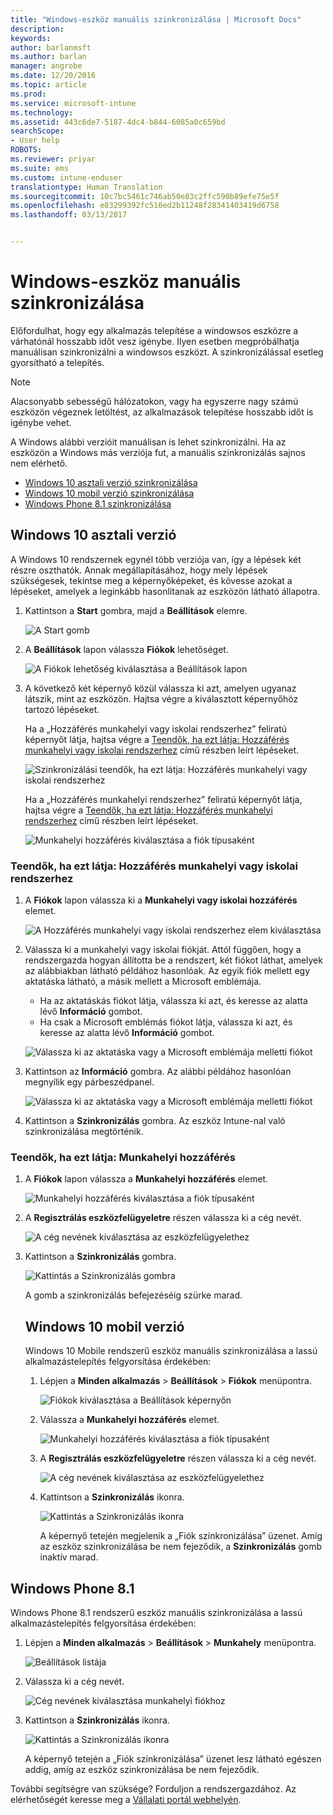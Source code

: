 ```yaml
---
title: "Windows-eszköz manuális szinkronizálása | Microsoft Docs"
description: 
keywords: 
author: barlanmsft
ms.author: barlan
manager: angrobe
ms.date: 12/20/2016
ms.topic: article
ms.prod: 
ms.service: microsoft-intune
ms.technology: 
ms.assetid: 443c6de7-5187-4dc4-b844-6085a0c659bd
searchScope:
- User help
ROBOTS: 
ms.reviewer: priyar
ms.suite: ems
ms.custom: intune-enduser
translationtype: Human Translation
ms.sourcegitcommit: 10c7bc5461c746ab50e83c2ffc590b89efe75e5f
ms.openlocfilehash: e83299392fc516ed2b11248f28341403419d6758
ms.lasthandoff: 03/13/2017


---
```


# <a name="sync-your-windows-device-manually"></a>Windows-eszköz manuális szinkronizálása

Előfordulhat, hogy egy alkalmazás telepítése a windowsos eszközre a várhatónál hosszabb időt vesz igénybe. Ilyen esetben megpróbálhatja manuálisan szinkronizálni a windowsos eszközt. A szinkronizálással esetleg gyorsítható a telepítés.

> [!Note]
> Alacsonyabb sebességű hálózatokon, vagy ha egyszerre nagy számú eszközön végeznek letöltést, az alkalmazások telepítése hosszabb időt is igénybe vehet.

A Windows alábbi verzióit manuálisan is lehet szinkronizálni. Ha az eszközön a Windows más verziója fut, a manuális szinkronizálás sajnos nem elérhető.

* [Windows 10 asztali verzió szinkronizálása](#windows-10-desktop)
* [Windows 10 mobil verzió szinkronizálása](#windows-10-mobile)
* [Windows Phone 8.1 szinkronizálása](#windows-phone-81)

## <a name="windows-10-desktop"></a>Windows 10 asztali verzió
A Windows 10 rendszernek egynél több verziója van, így a lépések két részre oszthatók. Annak megállapításához, hogy mely lépések szükségesek, tekintse meg a képernyőképeket, és kövesse azokat a lépéseket, amelyek a leginkább hasonlítanak az eszközön látható állapotra.

1. Kattintson a **Start** gombra, majd a **Beállítások** elemre.

    ![A Start gomb](./media/win10pc-sync-1-start-button.png)

2. A **Beállítások** lapon válassza **Fiókok** lehetőséget.

    ![A Fiókok lehetőség kiválasztása a Beállítások lapon](./media/win10pc-sync-2-settings-accounts.png)

3. A következő két képernyő közül válassza ki azt, amelyen ugyanaz látszik, mint az eszközön. Hajtsa végre a kiválasztott képernyőhöz tartozó lépéseket.

    Ha a „Hozzáférés munkahelyi vagy iskolai rendszerhez” feliratú képernyőt látja, hajtsa végre a [Teendők, ha ezt látja: Hozzáférés munkahelyi vagy iskolai rendszerhez](#steps-to-follow-if-you-see-access-work-or-school) című részben leírt lépéseket.

    ![Szinkronizálási teendők, ha ezt látja: Hozzáférés munkahelyi vagy iskolai rendszerhez](./media/w10-enroll-rs1-connect-to-work-or-school.png)

    Ha a „Hozzáférés munkahelyi rendszerhez” feliratú képernyőt látja, hajtsa végre a [Teendők, ha ezt látja: Hozzáférés munkahelyi rendszerhez](#steps-to-follow-if-you-see-work-access) című részben leírt lépéseket.

    ![Munkahelyi hozzáférés kiválasztása a fiók típusaként](./media/win10pc-sync-3-work-access.png)

### <a name="steps-to-follow-if-you-see-access-work-or-school"></a>Teendők, ha ezt látja: Hozzáférés munkahelyi vagy iskolai rendszerhez

1. A **Fiókok** lapon válassza ki a **Munkahelyi vagy iskolai hozzáférés** elemet.

    ![A Hozzáférés munkahelyi vagy iskolai rendszerhez elem kiválasztása](./media/w10-enroll-rs1-connect-to-work-or-school.png)

2. Válassza ki a munkahelyi vagy iskolai fiókját. Attól függően, hogy a rendszergazda hogyan állította be a rendszert, két fiókot láthat, amelyek az alábbiakban látható példához hasonlóak. Az egyik fiók mellett egy aktatáska látható, a másik mellett a Microsoft emblémája.

    - Ha az aktatáskás fiókot látja, válassza ki azt, és keresse az alatta lévő **Információ** gombot.
    - Ha csak a Microsoft emblémás fiókot látja, válassza ki azt, és keresse az alatta lévő **Információ** gombot.

    ![Válassza ki az aktatáska vagy a Microsoft emblémája melletti fiókot](./media/win10pc-rs1-sync-info-button.png)

3. Kattintson az **Információ** gombra. Az alábbi példához hasonlóan megnyílik egy párbeszédpanel.

    ![Válassza ki az aktatáska vagy a Microsoft emblémája melletti fiókot](./media/win10pc-rs1-sync-button.png)

4. Kattintson a **Szinkronizálás** gombra. Az eszköz Intune-nal való szinkronizálása megtörténik.

### <a name="steps-to-follow-if-you-see-work-access"></a>Teendők, ha ezt látja: Munkahelyi hozzáférés

1. A **Fiókok** lapon válassza a **Munkahelyi hozzáférés** elemet.

    ![Munkahelyi hozzáférés kiválasztása a fiók típusaként](./media/win10pc-sync-3-work-access.png)

2. A **Regisztrálás eszközfelügyeletre** részen válassza ki a cég nevét.

    ![A cég nevének kiválasztása az eszközfelügyelethez](./media/win10pc-sync-4-tap-com-name.png)

3. Kattintson a **Szinkronizálás** gombra.

    ![Kattintás a Szinkronizálás gombra](./media/win10pc-sync-5-tap-sync.png)

   A gomb a szinkronizálás befejezéséig szürke marad.

   ## <a name="windows-10-mobile"></a>Windows 10 mobil verzió
   Windows 10 Mobile rendszerű eszköz manuális szinkronizálása a lassú alkalmazástelepítés felgyorsítása érdekében:

   1. Lépjen a **Minden alkalmazás** > **Beállítások** > **Fiókok** menüpontra.

       ![Fiókok kiválasztása a Beállítások képernyőn](./media/win10m-sync-1-settings-accounts.png)

   2. Válassza a **Munkahelyi hozzáférés** elemet.

       ![Munkahelyi hozzáférés kiválasztása a fiók típusaként](./media/win10m-sync-2-work-access.png)

   3. A **Regisztrálás eszközfelügyeletre** részen válassza ki a cég nevét.

       ![A cég nevének kiválasztása az eszközfelügyelethez](./media/win10m-sync-3-tap-comp-name.png)

   4. Kattintson a **Szinkronizálás** ikonra.

       ![Kattintás a Szinkronizálás ikonra](./media/win10m-sync-4-tap-sync.png)

       A képernyő tetején megjelenik a „Fiók szinkronizálása” üzenet. Amíg az eszköz szinkronizálása be nem fejeződik, a **Szinkronizálás** gomb inaktív marad.

## <a name="windows-phone-81"></a>Windows Phone 8.1
Windows Phone 8.1 rendszerű eszköz manuális szinkronizálása a lassú alkalmazástelepítés felgyorsítása érdekében:

1. Lépjen a **Minden alkalmazás** > **Beállítások** > **Munkahely** menüpontra.

    ![Beállítások listája](./media/wp81-1-sync-settings-workplace.png)

2. Válassza ki a cég nevét.

    ![Cég nevének kiválasztása munkahelyi fiókhoz](./media/wp81-2-sync-tap-compname.png)

3. Kattintson a **Szinkronizálás** ikonra.

    ![Kattintás a Szinkronizálás ikonra](./media/wp81-3-sync-tap-sync-button.png)

   A képernyő tetején a „Fiók szinkronizálása” üzenet lesz látható egészen addig, amíg az eszköz szinkronizálása be nem fejeződik.

További segítségre van szüksége? Forduljon a rendszergazdához. Az elérhetőségét keresse meg a [Vállalati portál webhelyén](http://portal.manage.microsoft.com).

